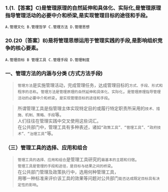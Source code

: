 ### 1.(1.【答案】C)是管理原理的自然延伸和具体化、实际化,是管理原理指导管理活动的必要中介和桥梁,是实现管理目标的途径和手段。
    A.管理文化 B.管理哲学 C.管理方法 D.管理思想

### 20.(20〔答案〕B)是将管理思想运用于管理实践的手段,是影响组织竞争的核心要素。
    A.管理目标 B 管理工具 C.管理手段 D.管理制度

### 一、管理方法的内涵与分类 (方式方法手段)
>   `管理方法`是实施管理活动，完成管理任务，达成管理目标的`方式、手段、形式和程序的总称`。`管理方法是管理原理的自然延伸和具体化、实际化`，`是管理原理指导管理活动的必要中介和桥梁`，`是实现管理目标的途径和手段`。

>   所谓管理工具是指管理主体实现特定目的或履行特定职责所采用的`技术、措施、机制、策略、手段`等。        
人们往往在管理实践中交叉使用这些词汇。        
在公共部门中，管理工具有多种表述，诸如`“政策工具”、“管理工具”、“政府技术”、“治理工具”`等。   

### （三）管理工具的选择、应用和组合
>   `管理工具的选择、应用和组合`是管理工具研究的`最基本的主题和归宿`。        
`管理工具是管理的手段和途径，是目标与结果之间的桥梁`。        
在公共部门管理及政策执行中，选用何种管理工具，        
用哪一种标准来评价该工具的效果等问题对公共部门`能否达成既定目标具有决定性的影响`。   
